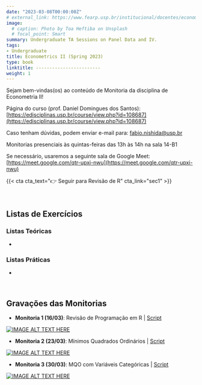 ```yaml
---
date: "2023-03-08T00:00:00Z"
# external_link: https://www.fearp.usp.br/institucional/docentes/economia/2614-daniel-domingues-dos-santos.html
image:
  # caption: Photo by Toa Heftiba on Unsplash
  # focal_point: Smart
summary: Undergraduate TA Sessions on Panel Data and IV.
tags:
- Undergraduate
title: Econometrics II (Spring 2023)
type: book
linktitle: ------------------------
weight: 1
---
```



Sejam bem-vindas(os) ao conteúdo de Monitoria da disciplina de Econometria II!

Página do curso (prof. Daniel Domingues dos Santos):  [https://edisciplinas.usp.br/course/view.php?id=108687](https://edisciplinas.usp.br/course/view.php?id=108687)

Caso tenham dúvidas, podem enviar e-mail para: fabio.nishida@usp.br

Monitorias presenciais às quintas-feiras das 13h às 14h na sala 14-B1

Se necessário, usaremos a seguinte sala de Google Meet: [https://meet.google.com/qtr-upxi-nwu](https://meet.google.com/qtr-upxi-nwu)


{{< cta cta_text="👉 Seguir para Revisão de R" cta_link="sec1" >}}




</br>

## Listas de Exercícios


### Listas Teóricas
- 


### Listas Práticas
- 


</br>

## Gravações das Monitorias

- **Monitoria 1 (16/03)**: Revisão de Programação em R | [Script](monitoria01.R)
    
[![IMAGE ALT TEXT HERE](https://img.youtube.com/vi/SS-NLIn9gJk/hqdefault.jpg)](https://www.youtube.com/watch?v=SS-NLIn9gJk)


- **Monitoria 2 (23/03)**: Mínimos Quadrados Ordinários | [Script](monitoria02.R)
    
[![IMAGE ALT TEXT HERE](https://img.youtube.com/vi/5ye1mOJFe6k/hqdefault.jpg)](https://www.youtube.com/watch?v=5ye1mOJFe6k)


- **Monitoria 3 (30/03)**: MQO com Variáveis Categóricas | [Script](monitoria03.R)
    
[![IMAGE ALT TEXT HERE](https://img.youtube.com/vi/AH4FIVMNDYM/hqdefault.jpg)](https://www.youtube.com/watch?v=AH4FIVMNDYM)
